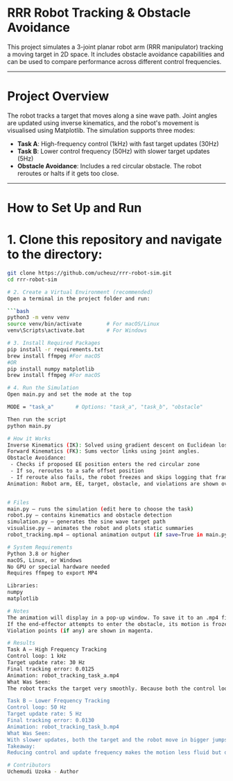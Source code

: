 # RRR Robot Tracking & Obstacle Avoidance

This project simulates a 3-joint planar robot arm (RRR manipulator) tracking a moving target in 2D space. It includes obstacle avoidance capabilities and can be used to compare performance across different control frequencies.

---

# Project Overview

The robot tracks a target that moves along a sine wave path. Joint angles are updated using inverse kinematics, and the robot's movement is visualised using Matplotlib. The simulation supports three modes:

- **Task A**: High-frequency control (1kHz) with fast target updates (30Hz)
- **Task B**: Lower control frequency (50Hz) with slower target updates (5Hz)
- **Obstacle Avoidance**: Includes a red circular obstacle. The robot reroutes or halts if it gets too close.

---

# How to Set Up and Run

# 1. Clone this repository and navigate to the directory:

   ```bash
   git clone https://github.com/ucheuz/rrr-robot-sim.git
   cd rrr-robot-sim

# 2. Create a Virtual Environment (recommended)
Open a terminal in the project folder and run:

```bash
python3 -m venv venv
source venv/bin/activate        # For macOS/Linux
venv\Scripts\activate.bat       # For Windows

# 3. Install Required Packages
pip install -r requirements.txt
brew install ffmpeg #For macOS
#OR
pip install numpy matplotlib
brew install ffmpeg #For macOS

# 4. Run the Simulation
Open main.py and set the mode at the top

MODE = "task_a"       # Options: "task_a", "task_b", "obstacle"

Then run the script
python main.py

# How it Works
Inverse Kinematics (IK): Solved using gradient descent on Euclidean loss between EE and target.
Forward Kinematics (FK): Sums vector links using joint angles.
Obstacle Avoidance:
    - Checks if proposed EE position enters the red circular zone
    - If so, reroutes to a safe offset position
    - If reroute also fails, the robot freezes and skips logging that frame
Animation: Robot arm, EE, target, obstacle, and violations are shown over time.


# Files
main.py — runs the simulation (edit here to choose the task)
robot.py — contains kinematics and obstacle detection
simulation.py — generates the sine wave target path
visualise.py — animates the robot and plots static summaries
robot_tracking.mp4 — optional animation output (if save=True in main.py)

# System Requirements
Python 3.8 or higher
macOS, Linux, or Windows
No GPU or special hardware needed
Requires ffmpeg to export MP4

Libraries:
numpy
matplotlib

# Notes
The animation will display in a pop-up window. To save it to an .mp4 file, set save=True in the animate_tracking() call inside main.py.
If the end-effector attempts to enter the obstacle, its motion is frozen and visualised as a break in the path.
Violation points (if any) are shown in magenta.

# Results
Task A – High Frequency Tracking
Control loop: 1 kHz
Target update rate: 30 Hz
Final tracking error: 0.0125
Animation: robot_tracking_task_a.mp4
What Was Seen:
The robot tracks the target very smoothly. Because both the control loop and the target update rate are fast, the end-effector stays close to the moving sine wave. There's barely any visible lag in the animation.

Task B – Lower Frequency Tracking
Control loop: 50 Hz
Target update rate: 5 Hz
Final tracking error: 0.0130
Animation: robot_tracking_task_b.mp4
What Was Seen:
With slower updates, both the target and the robot move in bigger jumps. The tracking still works well, but it looks a bit less smooth than Task A. The robot slightly lags behind the target at times, but the error increase is small. The animation also finishes faster since there are fewer target points to follow.
Takeaway:
Reducing control and update frequency makes the motion less fluid but doesn't significantly affect tracking accuracy.

# Contributors
Uchemudi Uzoka - Author
